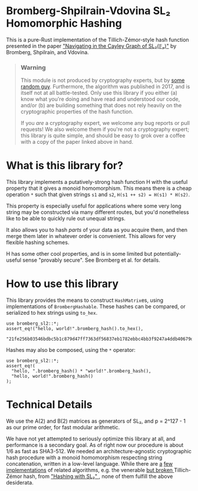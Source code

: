 # Bromberg-Shpilrain-Vdovina SL₂ Homomorphic Hashing

This is a pure-Rust implementation of the Tillich-Zémor-style hash
function presented in the paper ["Navigating in the Cayley Graph of
SL₂(𝔽ₚ)"](https://link.springer.com/article/10.1007%2Fs00233-015-9766-5)
by Bromberg, Shpilrain, and Vdovina.

> ### Warning
> 
> This module is not produced by cryptography experts, but by
> [some random guy](http://benwr.net). Furthermore, the algorithm
> was published in 2017, and is itself not at all battle-tested. Only
> use this library if you either (a) know what you're doing and have
> read and understood our code, and/or (b) are building something that
> does not rely heavily on the cryptographic properties of the hash
> function.
> 
> If you _are_ a cryptography expert, we welcome any bug reports or
> pull requests! We also welcome them if you're not a cryptography
> expert; this library is quite simple, and should be easy to grok
> over a coffee with a copy of the paper linked above in hand.

# What is this library for?

This library implements a putatively-strong hash function H with the
useful property that it gives a monoid homomorphism. This means there
is a cheap operation `*` such that given strings `s1` and `s2`,
`H(s1 ++ s2) = H(s1) * H(s2)`.

This property is especially useful for applications where some very
long string may be constructed via many different routes, but you'd
nonetheless like to be able to quickly rule out unequal strings.

It also allows you to hash _parts_ of your data as you acquire them,
and then merge them later in whatever order is convenient. This allows
for very flexible hashing schemes.

H has some other cool properties, and is in some limited but
potentially-useful sense "provably secure". See Bromberg et al. for
details.

# How to use this library

This library provides the means to construct `HashMatrix`es, using
implementations of `BrombergHashable`. These hashes can be compared,
or serialized to hex strings using `to_hex`.

```
use bromberg_sl2::*;
assert_eq!("hello, world!".bromberg_hash().to_hex(),
  "21fe256b03546bdbc5b1c879d47ff7363df56837eb1782ebbc4bb3f9247a4ddb40679d4b5f4a057767f7147e252e4f5b0fa5");
```

Hashes may also be composed, using the `*` operator:

```
use bromberg_sl2::*;
assert_eq!(
  "hello, ".bromberg_hash() * "world!".bromberg_hash(),
  "hello, world!".bromberg_hash()
);
```

# Technical Details

We use the A(2) and B(2) matrices as generators of SL₂, and
p = 2^127 - 1 as our prime order, for fast modular arithmetic.

We have not yet attempted to seriously optimize this library at all,
and performance is a secondary goal. As of right now our procedure is
about 1/6 as fast as SHA3-512. We needed an architecture-agnostic
cryptographic hash procedure with a monoid homomorphism respecting
string concatenation, written in a low-level language. While there are
[a](https://github.com/srijs/hwsl2-core)
[few](https://github.com/nspcc-dev/tzhash)
[implementations](https://github.com/phlegmaticprogrammer/tillich_zemor_hash)
of related algorithms, e.g. the venerable [but broken
](https://link.springer.com/chapter/10.1007/978-3-642-19574-7_20) Tillich-Zémor hash,
from ["Hashing with SL₂"
](https://link.springer.com/chapter/10.1007/3-540-48658-5_5),
none of them fulfill the above desiderata.
